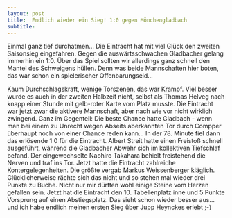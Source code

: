 ```yaml
---
layout: post
title:  Endlich wieder ein Sieg! 1:0 gegen Mönchengladbach
subtitle:  
---
```


Einmal ganz tief durchatmen... Die Eintracht hat mit viel Glück den zweiten Saisonsieg eingefahren. Gegen die auswärtsschwachen Gladbacher gelang immerhin ein 1:0. Über das Spiel sollten wir allerdings ganz schnell den Mantel des Schweigens hüllen. Denn was beide Mannschaften hier boten, das war schon ein spielerischer Offenbarungseid...

Kaum Durchschlagskraft, wenige Torszenen, das war Krampf. Viel besser wurde es auch in der zweiten Halbzeit nicht, selbst als Thomas Helveg nach knapp einer Stunde mit gelb-roter Karte vom Platz musste. Die Eintracht war jetzt zwar die aktivere Mannschaft, aber nach wie vor nicht wirklich zwingend. Ganz im Gegenteil: Die beste Chance hatte Gladbach - wenn man bei einem zu Unrecht wegen Abseits aberkannten Tor durch Compper überhaupt noch von einer Chance reden kann... In der 78. Minute fiel dann das erlösende 1:0 für die Eintracht. Albert Streit hatte einen Freistoß schnell ausgeführt, während die Gladbacher Abwehr sich im kollektiven Tiefschlaf befand. Der eingewechselte Naohiro Takahara behielt freistehend die Nerven und traf ins Tor. Jetzt hatte die Eintracht zahlreiche Kontergelegenheiten. Die größte vergab Markus Weissenberger kläglich. Glücklicherweise rächte sich das nicht und so stehen mal wieder drei Punkte zu Buche. Nicht nur mir dürften wohl einige Steine vom Herzen gefallen sein. Jetzt hat die Eintracht den 10. Tabellenplatz inne und 5 Punkte Vorsprung auf einen Abstiegsplatz. Das sieht schon wieder besser aus... und ich habe endlich meinen ersten Sieg über Jupp Heynckes erlebt ;-)
